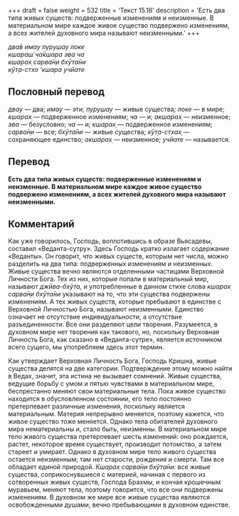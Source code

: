 +++
draft = false
weight = 532
title = 'Текст 15.16'
description = 'Есть два типа живых существ: подверженные изменениям и неизменные. В материальном мире каждое живое существо подвержено изменениям, а всех жителей духовного мира называют неизменными.'
+++

_два̄в имау пурушау локе  
кшараш́ ча̄кшара эва ча  
кшарах̣ сарва̄н̣и бхӯта̄ни  
кӯт̣а-стхо ’кшара учйате_

## Пословный перевод

_двау_ — два; _имау_ — эти; _пурушау_ — живые существа; _локе_ — в мире; _кшарах̣_ — подверженное изменениям; _ча_ — и; _акшарах̣_ — неизменное; _эва_ — безусловно; _ча_ — и; _кшарах̣_ — подверженное изменениям; _сарва̄н̣и_ — все; _бхӯта̄ни_ — живые существа; _кӯт̣а_\-_стхах̣_ — сохраняющее единство; _акшарах̣_ — неизменное; _учйате_ — называется.

## Перевод

**Есть два типа живых существ: подверженные изменениям и неизменные. В материальном мире каждое живое существо подвержено изменениям, а всех жителей духовного мира называют неизменными.**

## Комментарий

Как уже говорилось, Господь, воплотившись в образе Вьясадевы, составил «Веданта-сутру». Здесь Господь кратко излагает содержание «Веданты». Он говорит, что живых существ, которым нет числа, можно разделить на два типа: подверженных изменениям и неизменных. Живые существа вечно являются отделенными частицами Верховной Личности Бога. Тех из них, которые попали в материальный мир, называют _джӣва-бхӯта,_ и употребленные в данном стихе слова _кшарах̣ сарва̄н̣и бхӯта̄ни_ указывают на то, что эти существа подвержены изменениям. А тех живых существ, которые пребывают в единстве с Верховной Личностью Бога, называют неизменными. Единство означает не отсутствие индивидуальности, а отсутствие разъединенности. Все они разделяют цели творения. Разумеется, в духовном мире нет творения как такового, но, поскольку Верховная Личность Бога, как сказано в «Веданта-сутре», является источником всего сущего, мы употребляем здесь этот термин.

Как утверждает Верховная Личность Бога, Господь Кришна, живые существа делятся на две категории. Подтверждение этому можно найти в Ведах, значит, эта истина не вызывает сомнений. Живые существа, ведущие борьбу с умом и пятью чувствами в материальном мире, беспрестанно меняют свои материальные тела. Пока живое существо находится в обусловленном состоянии, его тело постоянно претерпевает различные изменения, поскольку является материальным. Материя непрерывно меняется, поэтому кажется, что живое существо тоже меняется. Однако тела обитателей духовного мира нематериальны и, стало быть, неизменны. В материальном мире тело живого существа претерпевает шесть изменений: оно рождается, растет, некоторое время существует, производит потомство, а затем стареет и умирает. Однако в духовном мире тело живого существа остается неизменным; там нет старости, рождения и смерти. Там все обладает единой природой. _Кшарах̣ сарва̄н̣и бхӯта̄ни:_ все живые существа, соприкоснувшиеся с материей, начиная с первого из сотворенных живых существ, Господа Брахмы, и кончая крошечным муравьем, меняют тела, поэтому говорится, что все они подвержены изменениям. В духовном же мире все живые существа являются освобожденными душами, вечно пребывающими в духовном единстве.
